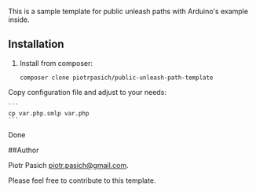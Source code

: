 This is a sample template for public unleash paths with Arduino's example inside.

## Installation

1. Install from composer:

    ```
    composer clone piotrpasich/public-unleash-path-template
    ```

Copy configuration file and adjust to your needs:

    ```
    cp var.php.smlp var.php
    ```

Done

##Author

Piotr Pasich <piotr.pasich@gmail.com>.

Please feel free to contribute to this template.
